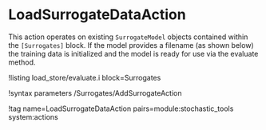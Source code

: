 # LoadSurrogateDataAction

This action operates on existing `SurrogateModel` objects contained within the `[Surrogates]` block.
If the model provides a filename (as shown below) the training data is initialized and the model is
ready for use via the evaluate method.

!listing load_store/evaluate.i block=Surrogates

!syntax parameters /Surrogates/AddSurrogateAction

!tag name=LoadSurrogateDataAction pairs=module:stochastic_tools system:actions
